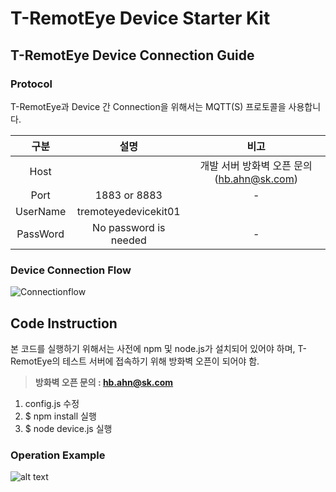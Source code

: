 # T-RemotEye Device Starter Kit

## T-RemotEye Device Connection Guide
### Protocol
T-RemotEye과 Device 간 Connection을 위해서는 MQTT(S) 프로토콜을 사용합니다.

| 구분   |      설명      |  비고  |
|:----------:|:-------------:|:------:|
| Host |   | 개발 서버 방화벽 오픈 문의 (hb.ahn@sk.com) |
| Port |   1883 or 8883   |  - |
| UserName | tremoteyedevicekit01 |  |
| PassWord | No password is needed |      -   |

### Device Connection Flow
![Connectionflow](https://github.com/tremoteye/device-starter-kit/blob/master/images/Screenshot2.png)



## Code Instruction
본 코드를 실행하기 위해서는 사전에 npm 및 node.js가 설치되어 있어야 하며, T-RemotEye의 테스트 서버에 접속하기 위해 방화벽 오픈이 되어야 함.<br>
>**방화벽 오픈 문의 : hb.ahn@sk.com**

1.  config.js 수정
2.  $ npm install 실행
3.  $ node device.js 실행

### Operation Example
![alt text](https://github.com/tremoteye/device-starter-kit/blob/master/images/Screenshot1.png)
